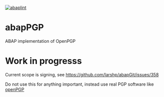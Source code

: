 [![abaplint](http://abaplint.org/badges/larshp/abapPGP)](http://abaplint.org/project/larshp/abapPGP)

# abapPGP
ABAP implementation of OpenPGP

# Work in progresss

Current scope is signing, see https://github.com/larshp/abapGit/issues/358

Do not use this for anything important, instead use real PGP software like [openPGP](http://openpgp.org/)
